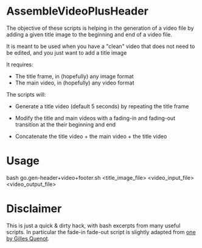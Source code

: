 # AssembleVideoPlusHeader

The objective of these scripts is helping in the generation of a video
file by adding a given title image to the beginning and end of a video
file.

It is meant to be used when you have a "clean" video that does not
need to be edited, and you just want to add a title image 

It requires:

+ The title frame, in (hopefully) any image format
+ The main video, in (hopefully) any video format

The scripts will:

+ Generate a title video (default 5 seconds) by repeating the title frame

+ Modify the title and main videos with a fading-in and fading-out
  transition at the their beginning and end

+ Concatenate the title video + the main video + the title video 

# Usage

bash go.gen-header+video+footer.sh <title_image_file> <video_input_file> <video_output_file>

# Disclaimer

This is just a quick & dirty hack, with bash excerpts from many useful scripts. In particular the fade-in fade-out script is slightly adapted from [one by Gilles Quenot](https://superuser.com/questions/386065/is-there-a-way-to-add-a-fade-to-black-effect-to-a-video-from-the-command-line/970647#970647).




